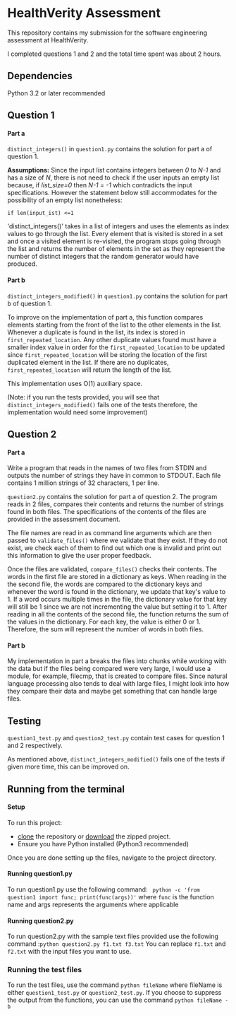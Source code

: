 # HealthVerity Assessment
This repository contains my submission for the software engineering assessment at HealthVerity.

I completed questions 1 and 2 and the total time spent was about 2 hours.

## Dependencies
Python 3.2 or later recommended

## Question 1
#### Part a
`distinct_integers()` in `question1.py` contains the solution for part a of question 1.

<strong>Assumptions:</strong> Since the input list contains integers between *0* to *N-1* and has a size of *N*, there is not need to check if the user inputs an empty list because, if *list_size=0* then *N-1 = -1* which contradicts the input specifications. However the statement below still accommodates for the possibility of an empty list nonetheless:

`if len(input_ist) <=1`

'distinct_integers()' takes in a list of integers and uses the elements as index values to go through the list. Every element that is visited is stored in a set and once a visited element is re-visited, the program stops going through the list and returns the number of elements in the set as they represent the number of distinct integers that the random generator would have produced.

#### Part b
`distinct_integers_modified()` in `question1.py` contains the solution for part b of question 1.

To improve on the implementation of part a, this function compares elements starting from the front of the list to the other elements in the list. Whenever a duplicate is found in the list, its index is stored in `first_repeated_location`. Any other duplicate values found must have a smaller index value in order for the `first_repeated_location` to be updated since `first_repeated_location` will be storing the location of the first duplicated element in the list. If there are no duplicates, `first_repeated_location` will return the length of the list.

This implementation uses O(1) auxiliary space.

(Note: if you run the tests provided, you will see that `distinct_integers_modified()` fails one of the tests therefore, the implementation would need some improvement)

## Question 2
#### Part a

Write a program that reads in the names of two files from STDIN and outputs the number of
strings they have in common to STDOUT. Each file contains 1 million strings of 32 characters,
1 per line.

`question2.py` contains the solution for part a of question 2.
The program reads in 2 files, compares their contents and returns the number of strings found in both files. The specifications of the contents of the files are provided in the assessment document.

The file names are read in as command line arguments which are then passed to `validate_files()` where we validate that they exist. If they do not exist, we check each of them to find out which one is invalid and print out this information to give the user proper feedback. 

Once the files are validated, `compare_files()` checks their contents. The words in the first file are stored in a dictionary as keys. When reading in the the second file, the words are compared to the dictionary keys and whenever the word is found in the dictionary, we update that key's value to 1. If a word occurs multiple times in the file, the dictionary value for that key will still be 1 since we are not incrementing the value but setting it to 1. After reading in all the contents of the second file, the function returns the sum of the values in the dictionary. For each key, the value is either 0 or 1. Therefore, the sum will represent the number of words in both files.

#### Part b
My implementation in part a breaks the files into chunks while working with the data but if the files being compared were very large, I would use a module, for example, filecmp, that is created to compare files. Since natural language processing also tends to deal with large files, I might look into how they compare their data and maybe get something that can handle large files.

## Testing
`question1_test.py` and `question2_test.py` contain test cases for question 1 and 2 respectively.

As mentioned above, `distinct_integers_modified()` fails one of the tests if given more time, this can be improved on.

## Running from the terminal
#### Setup
To run this project:
-   [clone](https://help.github.com/en/github/using-git/which-remote-url-should-i-use)  the repository or  [download](https://github.com/Mokeira/healthverity/archive/master.zip)  the zipped project.
-   Ensure you have Python installed (Python3 recommended)

Once you are done setting up the files, navigate to the project directory.

#### Running question1.py
To run question1.py use the following command:
	` python -c 'from question1 import func; print(func(args))'`
where `func` is the function name and args represents the arguments where applicable

#### Running question2.py
To run question2.py with the sample text files provided use the following command :`python question2.py f1.txt f3.txt`
You can replace `f1.txt` and `f2.txt` with the input files you want to use.

### Running the test files
To run the test files, use the command `python fileName` where fileName is either `question1_test.py` or `question2_test.py`.
If you choose to suppress the output from the functions, you can use the command `python fileName -b`
